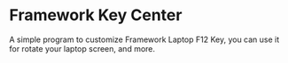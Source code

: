 # Framework Key Center
 A simple program to customize Framework Laptop F12 Key, you can use it for rotate your laptop screen, and more.
